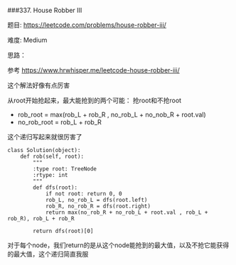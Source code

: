###337. House Robber III


题目:
<https://leetcode.com/problems/house-robber-iii/>


难度:
Medium

思路：

参考
<https://www.hrwhisper.me/leetcode-house-robber-iii/>

这个解法好像有点厉害

从root开始抢起来，最大能抢到的两个可能： 抢root和不抢root

- rob_root = max(rob_L + rob_R , no_rob_L + no_nob_R + root.val)
- no_rob_root = rob_L + rob_R


这个递归写起来就很厉害了


```
class Solution(object):
    def rob(self, root):
        """
        :type root: TreeNode
        :rtype: int
        """
        def dfs(root):
            if not root: return 0, 0
            rob_L, no_rob_L = dfs(root.left)
            rob_R, no_rob_R = dfs(root.right)
            return max(no_rob_R + no_rob_L + root.val , rob_L + rob_R), rob_L + rob_R

        return dfs(root)[0]

```

对于每个node，我们return的是从这个node能抢到的最大值，以及不抢它能获得的最大值，这个递归简直我服




